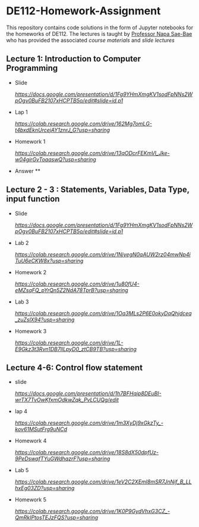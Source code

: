 DE112-Homework-Assignment
==========================
This repository contains code solutions in the form of Jupyter notebooks for the homeworks  of  DE112. The lectures is taught by [Professor Napa Sae-Bae](https://www.linkedin.com/in/napa-sae-bae-262380b) who has provided the associated *course materials* and *slide lectures*


**Lecture 1: Introduction to Computer Programming**
------------------
- Slide
  
   *https://docs.google.com/presentation/d/1Fg9YHmXmgKV1sodFpNNs2WpOgv0BuFB2107xHCPTB5o/edit#slide=id.p1*
  
- Lap 1

   *https://colab.research.google.com/drive/162Mg7omLG-t4bxdEknUrcejAY1znrJ_G?usp=sharing*
   
- Homework 1

   *https://colab.research.google.com/drive/13qODcrFEKmVl_Jke-w04girGvToaaswQ?usp=sharing*

- Answer
   **




**Lecture 2 - 3 : Statements, Variables, Data Type, input function**
------------------

- Slide

   *https://docs.google.com/presentation/d/1Fg9YHmXmgKV1sodFpNNs2WpOgv0BuFB2107xHCPTB5o/edit#slide=id.p1* 

- Lab 2
  
   *https://colab.research.google.com/drive/1NjyegN0qAUW2rz04mwNp4iTuU6eCKW8x?usp=sharing*

- Homework 2
  
   *https://colab.research.google.com/drive/1u80fU4-eMZsqFQ_pYrQn5Z2NdA78TprB?usp=sharing*

- Lab 3

   *https://colab.research.google.com/drive/1Oa3MLs2P6E0okyDqQhjdceq_zuZslX94?usp=sharing*

- Homework 3

   *https://colab.research.google.com/drive/1L-E9Gkz3t3Rvn1DB7llLpyD0_ztCB9TB?usp=sharing*

  
**Lecture 4-6: Control flow statement**
------------------

- slide

  *https://docs.google.com/presentation/d/1h7BFHqip8DEuBI-wrTX7TvOwKfxmOdkwZqk_PvLCUQg/edit*

- lap 4

  *https://colab.research.google.com/drive/1m3XyDj9xGkzTy_-kov61MSutFrg9uNCd*

- Homework 4

  *https://colab.research.google.com/drive/18S8dX50dpfUz-9PeDswafTYuGWdhqzrF?usp=sharing*

- Lab 5
  
  *https://colab.research.google.com/drive/1eV2C2XEmI8mSR7JnNif_B_LLhxEg03ZD?usp=sharing*

- Homework 5

   *https://colab.research.google.com/drive/1K0P9GydVhxG3CZ_-QmRkIPtosTEJzFQS?usp=sharing*





